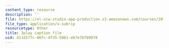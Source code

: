 ```yaml
---
content_type: resource
description: ''
file: https://ol-ocw-studio-app-production.s3.amazonaws.com/courses/20-219-becoming-the-next-bill-nye-writing-and-hosting-the-educational-show-january-iap-2015/d11d177c86fc4f355861e67e7bf09978_ViSVJJoo7nE.srt
file_type: application/x-subrip
resourcetype: Other
title: 3play caption file
uid: d11d177c-86fc-4f35-5861-e67e7bf09978
---
```


